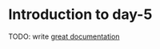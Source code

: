 # Introduction to day-5

TODO: write [great documentation](http://jacobian.org/writing/what-to-write/)
